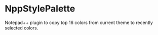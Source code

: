 # NppStylePalette
Notepad++ plugin to copy top 16 colors from current theme to recently selected colors.
